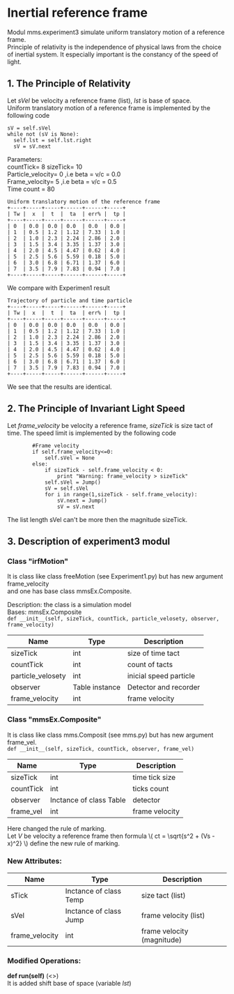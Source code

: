 # Inertial reference frame
Modul mms.experiment3 simulate uniform translatory motion of a reference frame.  
Principle of relativity is the independence of physical laws  from the choice of inertial system. It especially important is the constancy of the speed of light.  
  

## 1. The Principle of Relativity  
Let *sVel* be velocity a reference frame (list), *lst* is base of space.  
Uniform translatory motion of a reference frame is implemented by the following code  
  
```
sV = self.sVel
while not (sV is None):
  self.lst = self.lst.right
  sV = sV.next
```  
  
Parameters:  
countTick= 8 sizeTick= 10  
Particle_velocity= 0 ,i.e beta = v/c = 0.0  
Frame_velocity= 5 ,i.e beta = v/c = 0.5  
Time count = 80  
  
```  
Uniform translatory motion of the reference frame
+----+-----+-----+------+------+-----+
| Tw |  x  |  t  |  ta  | err% |  tp |
+----+-----+-----+------+------+-----+
| 0  | 0.0 | 0.0 | 0.0  | 0.0  | 0.0 |
| 1  | 0.5 | 1.2 | 1.12 | 7.33 | 1.0 |
| 2  | 1.0 | 2.3 | 2.24 | 2.86 | 2.0 |
| 3  | 1.5 | 3.4 | 3.35 | 1.37 | 3.0 |
| 4  | 2.0 | 4.5 | 4.47 | 0.62 | 4.0 |
| 5  | 2.5 | 5.6 | 5.59 | 0.18 | 5.0 |
| 6  | 3.0 | 6.8 | 6.71 | 1.37 | 6.0 |
| 7  | 3.5 | 7.9 | 7.83 | 0.94 | 7.0 |
+----+-----+-----+------+------+-----+
```  
  
We compare with Experimen1 result  

```
Trajectory of particle and time particle
+----+-----+-----+------+------+-----+
| Tw |  x  |  t  |  ta  | err% |  tp |
+----+-----+-----+------+------+-----+
| 0  | 0.0 | 0.0 | 0.0  | 0.0  | 0.0 |
| 1  | 0.5 | 1.2 | 1.12 | 7.33 | 1.0 |
| 2  | 1.0 | 2.3 | 2.24 | 2.86 | 2.0 |
| 3  | 1.5 | 3.4 | 3.35 | 1.37 | 3.0 |
| 4  | 2.0 | 4.5 | 4.47 | 0.62 | 4.0 |
| 5  | 2.5 | 5.6 | 5.59 | 0.18 | 5.0 |
| 6  | 3.0 | 6.8 | 6.71 | 1.37 | 6.0 |
| 7  | 3.5 | 7.9 | 7.83 | 0.94 | 7.0 |
+----+-----+-----+------+------+-----+  
```  
We see that the results are identical.


## 2. The Principle of Invariant Light Speed  
Let *frame_velocity* be velocity a reference frame, *sizeTick* is size tact of time. 
The speed limit is implemented by the following code  
  
```
        #Frame velocity
        if self.frame_velocity<=0:
            self.sVel = None
        else:
            if sizeTick - self.frame_velocity < 0:
                print "Warning: frame_velocity > sizeTick" 
            self.sVel = Jump()
            sV = self.sVel
            for i in range(1,sizeTick - self.frame_velocity):
                sV.next = Jump()
                sV = sV.next

```  
The list length sVel can't be more then the magnitude sizeTick.  
  

## 3. Description of experiment3 modul
  
### Class "irfMotion"  
  
It is class like  class freeMotion (see Experiment1.py) but has new argument frame_velocity  
and one has base class mmsEx.Composite.   
  
Description: the class is a simulation model  
Bases: mmsEx.Composite   
`def __init__(self, sizeTick, countTick, particle_velosety, observer, frame_velocity)`  
  
Name | Type | Description  
---- | ---- | ----------- 
sizeTick | int | size of time tact
countTick | int | count of tacts
particle_velosety | int | inicial speed particle
observer | Table instance | Detector and recorder
frame_velocity | int | frame velocity


### Class "mmsEx.Composite"  
It is class like  class mms.Composit (see mms.py) but has new argument frame_vel.   
`def __init__(self, sizeTick, countTick, observer, frame_vel)`  
  
Name | Type | Description  
---- | ---- | ----------- 
sizeTick | int | time tick size  
countTick | int | ticks count   
observer | Inctance of class Table | detector   
frame_vel | int | frame velocity  
  
Here changed the rule of marking.  
Let *V* be velocity a reference frame then formula \\( ct = \sqrt{s^2 + (Vs -x)^2} \\) define the new rule of marking.  
  
### New Attributes:  
  
Name | Type | Description  
---- | ---- | ----------- 
sTick | Inctance of class Temp | size tact (list) 
sVel | Inctance of class Jump | frame velocity (list) 
frame_velocity | int | frame velocity (magnitude)  
  
### Modified Operations:    
**def run(self)**  (<<Exist>>)  
It is added shift base of space (variable *lst*)   

